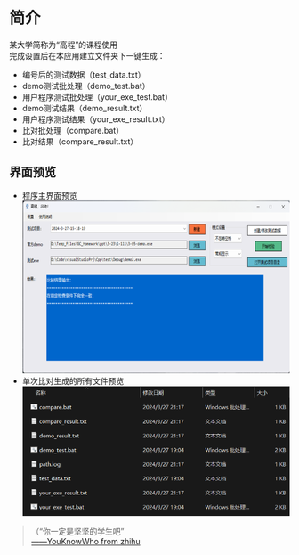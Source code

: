 # 简介  
某大学简称为“高程”的课程使用  
完成设置后在本应用建立文件夹下一键生成：  
* 编号后的测试数据（test_data.txt）  
* demo测试批处理（demo_test.bat）  
* 用户程序测试批处理（your_exe_test.bat）  
* demo测试结果（demo_result.txt）  
* 用户程序测试结果（your_exe_result.txt）  
* 比对批处理（compare.bat）  
* 比对结果（compare_result.txt）  

## 界面预览  
<ul>
  <li>程序主界面预览<br>
    <img alt="预览图片" src="./eg.png" width="640px" height="310px"></li>
  <li>单次比对生成的所有文件预览<br>
    <img alt="文件预览" src="./eg1.png" width="480px" height="233px"></li>
</ul>
<blockquote>（“你一定是坚坚的学生吧”<br>
<a href="https://www.zhihu.com/question/554569818/answer/2683685957" target="_blank">——YouKnowWho from zhihu</a>
</blockquote>  
